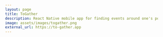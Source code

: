 ```yaml
---
layout: page
title: ToGather
description: React Native mobile app for finding events around one's position.
image: assets/images/togather.png
external_url: https://to-gather.app
---
```

